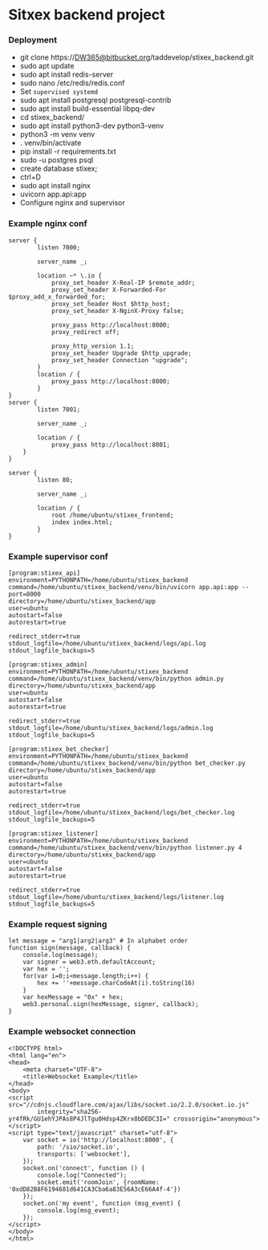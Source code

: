 # Sitxex backend project

### Deployment
- git clone https://DW365@bitbucket.org/taddevelop/stixex_backend.git
- sudo apt update
- sudo apt install redis-server
- sudo nano /etc/redis/redis.conf
- Set `supervised systemd`
- sudo apt install postgresql postgresql-contrib
- sudo apt install build-essential libpq-dev
- cd stixex_backend/
- sudo apt install python3-dev python3-venv
- python3 -m venv venv
- . venv/bin/activate
- pip install -r requirements.txt
- sudo -u postgres psql
- create database stixex;
- ctrl+D
- sudo apt install nginx
- uvicorn app.api:app
- Configure nginx and supervisor

### Example nginx conf

```
server {
        listen 7000;

        server_name _;

        location ~* \.io {
            proxy_set_header X-Real-IP $remote_addr;
            proxy_set_header X-Forwarded-For $proxy_add_x_forwarded_for;
            proxy_set_header Host $http_host;
            proxy_set_header X-NginX-Proxy false;

            proxy_pass http://localhost:8000;
            proxy_redirect off;

            proxy_http_version 1.1;
            proxy_set_header Upgrade $http_upgrade;
            proxy_set_header Connection "upgrade";
        }
        location / {
            proxy_pass http://localhost:8000;
        }
}
server {
        listen 7001;

        server_name _;

        location / {
        	proxy_pass http://localhost:8001;
    }
}

server {
        listen 80;

        server_name _;

        location / {
            root /home/ubuntu/stixex_frontend;
            index index.html;
        }
}
```

### Example supervisor conf

```
[program:stixex_api]
environment=PYTHONPATH=/home/ubuntu/stixex_backend
command=/home/ubuntu/stixex_backend/venv/bin/uvicorn app.api:app --port=8000
directory=/home/ubuntu/stixex_backend/app
user=ubuntu
autostart=false
autorestart=true

redirect_stderr=true
stdout_logfile=/home/ubuntu/stixex_backend/logs/api.log
stdout_logfile_backups=5

[program:stixex_admin]
environment=PYTHONPATH=/home/ubuntu/stixex_backend
command=/home/ubuntu/stixex_backend/venv/bin/python admin.py
directory=/home/ubuntu/stixex_backend/app
user=ubuntu
autostart=false
autorestart=true

redirect_stderr=true
stdout_logfile=/home/ubuntu/stixex_backend/logs/admin.log
stdout_logfile_backups=5

[program:stixex_bet_checker]
environment=PYTHONPATH=/home/ubuntu/stixex_backend
command=/home/ubuntu/stixex_backend/venv/bin/python bet_checker.py
directory=/home/ubuntu/stixex_backend/app
user=ubuntu
autostart=false
autorestart=true

redirect_stderr=true
stdout_logfile=/home/ubuntu/stixex_backend/logs/bet_checker.log
stdout_logfile_backups=5

[program:stixex_listener]
environment=PYTHONPATH=/home/ubuntu/stixex_backend
command=/home/ubuntu/stixex_backend/venv/bin/python listener.py 4
directory=/home/ubuntu/stixex_backend/app
user=ubuntu
autostart=false
autorestart=true

redirect_stderr=true
stdout_logfile=/home/ubuntu/stixex_backend/logs/listener.log
stdout_logfile_backups=5
```

### Example request signing
```
let message = "arg1|arg2|arg3" # In alphabet order
function sign(message, callback) {
    console.log(message);
    var signer = web3.eth.defaultAccount;
    var hex = '';
    for(var i=0;i<message.length;i++) {
        hex += ''+message.charCodeAt(i).toString(16)
    }
    var hexMessage = "0x" + hex;
    web3.personal.sign(hexMessage, signer, callback);
}
```
### Example websocket connection
```
<!DOCTYPE html>
<html lang="en">
<head>
    <meta charset="UTF-8">
    <title>Websocket Example</title>
</head>
<body>
<script src="//cdnjs.cloudflare.com/ajax/libs/socket.io/2.2.0/socket.io.js"
        integrity="sha256-yr4fRk/GU1ehYJPAs8P4JlTgu0Hdsp4ZKrx8bDEDC3I=" crossorigin="anonymous"></script>
<script type="text/javascript" charset="utf-8">
    var socket = io('http://localhost:8000', {
        path: '/sio/socket.io',
        transports: ['websocket'],
    });
    socket.on('connect', function () {
        console.log("Connected");
        socket.emit('roomJoin', {roomName: '0xdD82B8F6194681d641CA3Cba6a83E56A3cE66A4f-4'})
    });
    socket.on('my event', function (msg_event) {
        console.log(msg_event);
    });
</script>
</body>
</html>
```